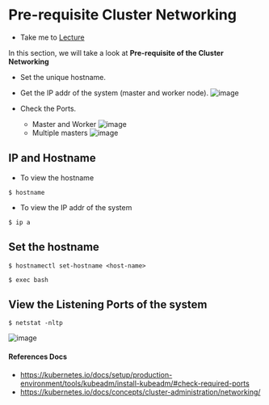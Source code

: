 # Pre-requisite Cluster Networking

  - Take me to [Lecture](https://kodekloud.com/topic/cluster-networking/)

In this section, we will take a look at **Pre-requisite of the Cluster Networking**

- Set the unique hostname.
- Get the IP addr of the system (master and worker node).
![image](https://github.com/user-attachments/assets/4d48521a-5c65-4ab1-ba90-4d1c515f0508)

- Check the Ports.
  - Master and Worker
    ![image](https://github.com/user-attachments/assets/805bd58e-3638-4aee-9f5a-589c14dd9eb2)
  - Multiple masters
    ![image](https://github.com/user-attachments/assets/0c4abdf8-aa01-44c9-9fbd-59fc0d6b3aa6)



## IP and Hostname

- To view the hostname

```
$ hostname 
```

- To view the IP addr of the system

```
$ ip a
```


## Set the hostname

```
$ hostnamectl set-hostname <host-name>

$ exec bash
```

## View the Listening Ports of the system

```
$ netstat -nltp
```


![image](https://github.com/user-attachments/assets/0ec612e5-33b8-4c7e-a7a4-2482b806a13a)

#### References Docs

- https://kubernetes.io/docs/setup/production-environment/tools/kubeadm/install-kubeadm/#check-required-ports
- https://kubernetes.io/docs/concepts/cluster-administration/networking/
